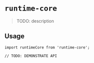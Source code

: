 # `runtime-core`

> TODO: description

## Usage

```
import runtimeCore from 'runtime-core';

// TODO: DEMONSTRATE API
```
